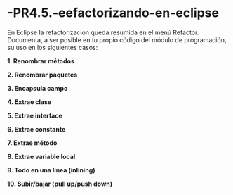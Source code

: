 # -PR4.5.-eefactorizando-en-eclipse

En Eclipse la refactorización queda resumida en el menú Refactor. Documenta, a ser posible en tu propio código del módulo de programación,  su uso en los siguientes casos:

**1. Renombrar métodos**



**2. Renombrar paquetes**



**3. Encapsula campo**



**4. Extrae clase**



**5. Extrae interface**



**6. Extrae constante**



**7. Extrae método**



**8. Extrae variable local**



**9. Todo en una línea (inlining)**



**10. Subir/bajar (pull up/push down)**